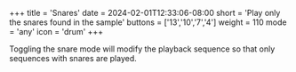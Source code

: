+++
title = 'Snares'
date = 2024-02-01T12:33:06-08:00
short = 'Play only the snares found in the sample'
buttons = ['13','10','7','4']
weight = 110
mode = 'any'
icon = 'drum'
+++

Toggling the snare mode will modify the playback sequence so that only sequences with snares are played.